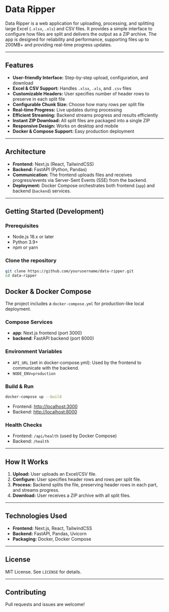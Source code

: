 # Data Ripper

Data Ripper is a web application for uploading, processing, and splitting large Excel (`.xlsx`, `.xls`) and CSV files. It provides a simple interface to configure how files are split and delivers the output as a ZIP archive. The app is designed for reliability and performance, supporting files up to 200MB+ and providing real-time progress updates.

---

## Features

- **User-friendly Interface:** Step-by-step upload, configuration, and download
- **Excel & CSV Support:** Handles `.xlsx`, `.xls`, and `.csv` files
- **Customizable Headers:** User specifies number of header rows to preserve in each split file
- **Configurable Chunk Size:** Choose how many rows per split file
- **Real-time Progress:** Live updates during processing
- **Efficient Streaming:** Backend streams progress and results efficiently
- **Instant ZIP Download:** All split files are packaged into a single ZIP
- **Responsive Design:** Works on desktop and mobile
- **Docker & Compose Support:** Easy production deployment

---

## Architecture

- **Frontend:** Next.js (React, TailwindCSS)
- **Backend:** FastAPI (Python, Pandas)
- **Communication:** The frontend uploads files and receives progress/events via Server-Sent Events (SSE) from the backend.
- **Deployment:** Docker Compose orchestrates both frontend (`app`) and backend (`backend`) services.

---

## Getting Started (Development)

### Prerequisites
- Node.js 18.x or later
- Python 3.9+
- npm or yarn

### Clone the repository
```bash
git clone https://github.com/yourusername/data-ripper.git
cd data-ripper
```

## Docker & Docker Compose

The project includes a `docker-compose.yml` for production-like local deployment.

### Compose Services
- **app**: Next.js frontend (port 3000)
- **backend**: FastAPI backend (port 8000)

### Environment Variables
- `API_URL` (set in docker-compose.yml): Used by the frontend to communicate with the backend.
- `NODE_ENV=production`

### Build & Run
```bash
docker-compose up --build
```
- Frontend: [http://localhost:3000](http://localhost:3000)
- Backend: [http://localhost:8000](http://localhost:8000)

### Health Checks
- Frontend: `/api/health` (used by Docker Compose)
- Backend: `/health`

---

## How It Works
1. **Upload:** User uploads an Excel/CSV file.
2. **Configure:** User specifies header rows and rows per split file.
3. **Process:** Backend splits the file, preserving header rows in each part, and streams progress.
4. **Download:** User receives a ZIP archive with all split files.

---

## Technologies Used
- **Frontend:** Next.js, React, TailwindCSS
- **Backend:** FastAPI, Pandas, Uvicorn
- **Packaging:** Docker, Docker Compose

---

## License
MIT License. See `LICENSE` for details.

---

## Contributing
Pull requests and issues are welcome!
